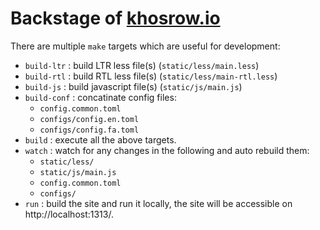 # Backstage of [khosrow.io](https://khosrow.io)

There are multiple `make` targets which are useful for development:

- `build-ltr` : build LTR less file(s) (`static/less/main.less`)
- `build-rtl` : build RTL less file(s) (`static/less/main-rtl.less`)
- `build-js` : build javascript file(s) (`static/js/main.js`)
- `build-conf` : concatinate config files:
  - `config.common.toml`
  - `configs/config.en.toml`
  - `configs/config.fa.toml`
- `build` : execute all the above targets.
- `watch` : watch for any changes in the following and auto rebuild them:
  - `static/less/`
  - `static/js/main.js`
  - `config.common.toml`
  - `configs/`
- `run` : build the site and run it locally, the site will be accessible on http://localhost:1313/.
